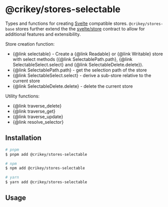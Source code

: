 # @crikey/stores-selectable

Types and functions for creating [Svelte](https://svelte.dev/) compatible stores.
`@crikey/stores-base` stores further extend the the [svelte/store](https://svelte.dev/docs#run-time-svelte-store)
contract to allow for additional features and extensibility.

Store creation function:
* {@link selectable} - Create a {@link Readable} or {@link Writable} store with select methods ({@link SelectablePath.path}, {@link SelectableSelect.select} and {@link SelectableDelete.delete}). 
* {@link SelectablePath.path} - get the selection path of the store
* {@link SelectableSelect.select} - derive a sub-store relative to the current store
* {@link SelectableDelete.delete} - delete the current store

Utility functions:
* {@link traverse_delete}
* {@link traverse_get}
* {@link traverse_update}
* {@link resolve_selector}

## Installation

```bash
# pnpm
$ pnpm add @crikey/stores-selectable

# npm
$ npm add @crikey/stores-selectable

# yarn
$ yarn add @crikey/stores-selectable
```

## Usage

